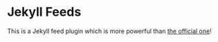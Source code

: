 # Jekyll Feeds

This is a Jekyll feed plugin which is more powerful than [the official one](https://github.com/jekyll/jekyll-feed)!
